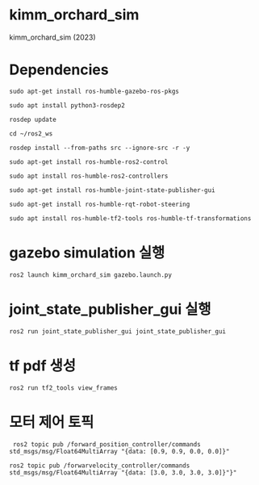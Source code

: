 # kimm_orchard_sim
kimm_orchard_sim (2023)

# Dependencies
```
sudo apt-get install ros-humble-gazebo-ros-pkgs

sudo apt install python3-rosdep2

rosdep update

cd ~/ros2_ws

rosdep install --from-paths src --ignore-src -r -y

sudo apt-get install ros-humble-ros2-control

sudo apt install ros-humble-ros2-controllers

sudo apt-get install ros-humble-joint-state-publisher-gui

sudo apt-get install ros-humble-rqt-robot-steering

sudo apt install ros-humble-tf2-tools ros-humble-tf-transformations
```

# gazebo simulation 실행
```ros2 launch kimm_orchard_sim gazebo.launch.py```

# joint_state_publisher_gui 실행
```ros2 run joint_state_publisher_gui joint_state_publisher_gui```

# tf pdf 생성
```ros2 run tf2_tools view_frames```

# 모터 제어 토픽 
``` ros2 topic pub /forward_position_controller/commands std_msgs/msg/Float64MultiArray "{data: [0.9, 0.9, 0.0, 0.0]}"```

```ros2 topic pub /forwarvelocity_controller/commands std_msgs/msg/Float64MultiArray "{data: [3.0, 3.0, 3.0, 3.0]}"}" ```
